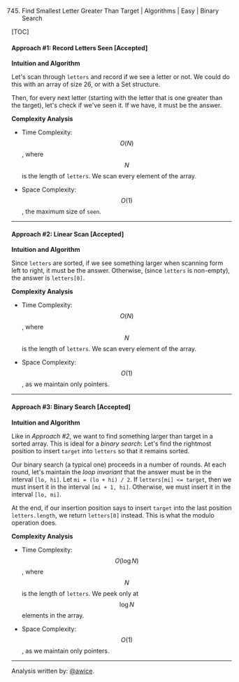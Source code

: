 745. Find Smallest Letter Greater Than Target | Algorithms | Easy | Binary Search

[TOC]

#### Approach #1: Record Letters Seen [Accepted]

**Intuition and Algorithm**

Let's scan through `letters` and record if we see a letter or not.  We could do this with an array of size 26, or with a Set structure.

Then, for every next letter (starting with the letter that is one greater than the target), let's check if we've seen it.  If we have, it must be the answer.



**Complexity Analysis**

* Time Complexity: $$O(N)$$, where $$N$$ is the length of `letters`.  We scan every element of the array.

* Space Complexity: $$O(1)$$, the maximum size of `seen`.

---
#### Approach #2: Linear Scan [Accepted]

**Intuition and Algorithm**

Since `letters` are sorted, if we see something larger when scanning form left to right, it must be the answer.  Otherwise, (since `letters` is non-empty), the answer is `letters[0]`.



**Complexity Analysis**

* Time Complexity: $$O(N)$$, where $$N$$ is the length of `letters`.  We scan every element of the array.

* Space Complexity: $$O(1)$$, as we maintain only pointers.

---
#### Approach #3: Binary Search [Accepted]

**Intuition and Algorithm**

Like in *Approach #2*, we want to find something larger than target in a sorted array.  This is ideal for a *binary search*: Let's find the rightmost position to insert `target` into `letters` so that it remains sorted.

Our binary search (a typical one) proceeds in a number of rounds.  At each round, let's maintain the *loop invariant* that the answer must be in the interval `[lo, hi]`.  Let `mi = (lo + hi) / 2`.  If `letters[mi] <= target`, then we must insert it in the interval `[mi + 1, hi]`.  Otherwise, we must insert it in the interval `[lo, mi]`.

At the end, if our insertion position says to insert `target` into the last position `letters.length`, we return `letters[0]` instead.  This is what the modulo operation does.



**Complexity Analysis**

* Time Complexity: $$O(\log N)$$, where $$N$$ is the length of `letters`.  We peek only at $$\log N$$ elements in the array.

* Space Complexity: $$O(1)$$, as we maintain only pointers.

---

Analysis written by: [@awice](https://leetcode.com/awice).
